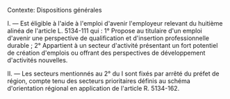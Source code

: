 Contexte: Dispositions générales

I. — Est éligible à l'aide à l'emploi d'avenir l'employeur relevant du huitième alinéa de l'article L. 5134-111 qui : 1° Propose au titulaire d'un emploi d'avenir une perspective de qualification et d'insertion professionnelle durable ; 2° Appartient à un secteur d'activité présentant un fort potentiel de création d'emplois ou offrant des perspectives de développement d'activités nouvelles.

II. — Les secteurs mentionnés au 2° du I sont fixés par arrêté du préfet de région, compte tenu des secteurs prioritaires définis au schéma d'orientation régional en application de l'article R. 5134-162.